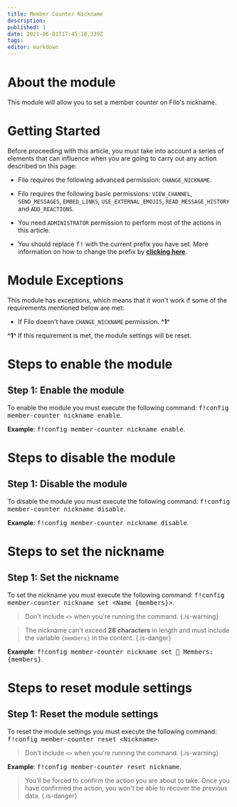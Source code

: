 ```yaml
---
title: Member Counter Nickname
description:
published: 1
date: 2021-06-01T17:45:10.339Z
tags:
editor: markdown
---
```


# About the module

This module will allow you to set a member counter on Filo's nickname.

# Getting Started

Before proceeding with this article, you must take into account a series of elements that can influence when you are going to carry out any action described on this page:

- Filo requires the following advanced permission: ``CHANGE_NICKNAME``.

- Filo requires the following basic permissions: ``VIEW_CHANNEL``, ``SEND_MESSAGES``, ``EMBED_LINKS``, ``USE_EXTERNAL_EMOJIS``, ``READ_MESSAGE_HISTORY`` and ``ADD_REACTIONS``.

- You need ``ADMINISTRATOR`` permission to perform most of the actions in this article.

- You should replace <kbd>f!</kbd> with the current prefix you have set. More information on how to change the prefix by **[clicking here](es/modules/prefix)**.

# Module Exceptions

This module has exceptions, which means that it won't work if some of the requirements mentioned below are met:

- If Filo doesn't have ``CHANGE_NICKNAME`` permission. **^1^**

**^1^** If this requirement is met, the module settings will be reset.

# Steps to enable the module

## **Step 1**: Enable the module

To enable the module you must execute the following command: <kbd>f!config member-counter nickname enable</kbd>.

**Example**: <kbd>f!config member-counter nickname enable</kbd>.

# Steps to disable the module

## **Step 1**: Disable the module

To disable the module you must execute the following command: <kbd>f!config member-counter nickname disable</kbd>.

**Example**: <kbd>f!config member-counter nickname disable</kbd>.

# Steps to set the nickname

## **Step 1**: Set the nickname

To set the nickname you must execute the following command: <kbd>f!config member-counter nickname set \<Name {members}></kbd>.

> Don't include ``<>`` when you're running the command.
{.is-warning}

> The nickname can't exceed **28 characters** in length and must include the variable `{members}` in the content.
{.is-danger}

**Example**: <kbd>f!config member-counter nickname set 👥 Members: {members}</kbd>.

# Steps to reset module settings

## **Step 1**: Reset the module settings

To reset the module settings you must execute the following command: <kbd>f!config member-counter reset \<Nickname></kbd>.

> Don't include ``<>`` when you're running the command.
{.is-warning}

**Example**: <kbd>f!config member-counter reset nickname</kbd>.

> You'll be forced to confirm the action you are about to take. Once you have confirmed the action, you won't be able to recover the previous data.
{.is-danger}
